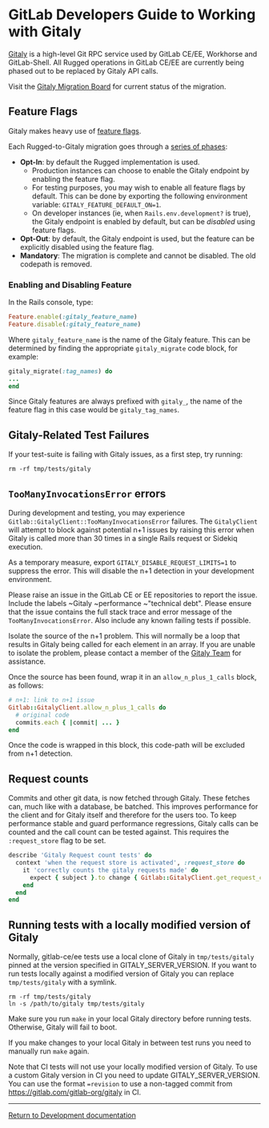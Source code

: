 # GitLab Developers Guide to Working with Gitaly

[Gitaly](https://gitlab.com/gitlab-org/gitaly) is a high-level Git RPC service used by GitLab CE/EE,
Workhorse and GitLab-Shell. All Rugged operations in GitLab CE/EE are currently being phased out to
be replaced by Gitaly API calls.

Visit the [Gitaly Migration Board](https://gitlab.com/gitlab-org/gitaly/boards/331341) for current
status of the migration.

## Feature Flags

Gitaly makes heavy use of [feature flags](feature_flags.md).

Each Rugged-to-Gitaly migration goes through a [series of phases](https://gitlab.com/gitlab-org/gitaly/blob/master/doc/MIGRATION_PROCESS.md):

* **Opt-In**: by default the Rugged implementation is used.
  * Production instances can choose to enable the Gitaly endpoint by enabling the feature flag.
  * For testing purposes, you may wish to enable all feature flags by default. This can be done by exporting the following
    environment variable: `GITALY_FEATURE_DEFAULT_ON=1`.
  * On developer instances (ie, when `Rails.env.development?` is true), the Gitaly endpoint
    is enabled by default, but can be _disabled_ using feature flags.
* **Opt-Out**: by default, the Gitaly endpoint is used, but the feature can be explicitly disabled using the feature flag.
* **Mandatory**: The migration is complete and cannot be disabled. The old codepath is removed.

### Enabling and Disabling Feature

In the Rails console, type:

```ruby
Feature.enable(:gitaly_feature_name)
Feature.disable(:gitaly_feature_name)
```

Where `gitaly_feature_name` is the name of the Gitaly feature. This can be determined by finding the appropriate
`gitaly_migrate` code block, for example:

```ruby
gitaly_migrate(:tag_names) do
...
end
```

Since Gitaly features are always prefixed with `gitaly_`, the name of the feature flag in this case would be `gitaly_tag_names`.

## Gitaly-Related Test Failures

If your test-suite is failing with Gitaly issues, as a first step, try running:

```shell
rm -rf tmp/tests/gitaly
```

## `TooManyInvocationsError` errors

During development and testing, you may experience `Gitlab::GitalyClient::TooManyInvocationsError` failures.
The `GitalyClient` will attempt to block against potential n+1 issues by raising this error
when Gitaly is called more than 30 times in a single Rails request or Sidekiq execution.

As a temporary measure, export `GITALY_DISABLE_REQUEST_LIMITS=1` to suppress the error. This will disable the n+1 detection
in your development environment.

Please raise an issue in the GitLab CE or EE repositories to report the issue. Include the labels ~Gitaly
~performance ~"technical debt". Please ensure that the issue contains the full stack trace and error message of the
`TooManyInvocationsError`. Also include any known failing tests if possible.

Isolate the source of the n+1 problem. This will normally be a loop that results in Gitaly being called for each
element in an array. If you are unable to isolate the problem, please contact a member
of the [Gitaly Team](https://gitlab.com/groups/gl-gitaly/group_members) for assistance.

Once the source has been found, wrap it in an `allow_n_plus_1_calls` block, as follows:

```ruby
# n+1: link to n+1 issue
Gitlab::GitalyClient.allow_n_plus_1_calls do
  # original code
  commits.each { |commit| ... }
end
```

Once the code is wrapped in this block, this code-path will be excluded from n+1 detection.

## Request counts

Commits and other git data, is now fetched through Gitaly. These fetches can,
much like with a database, be batched. This improves performance for the client
and for Gitaly itself and therefore for the users too. To keep performance stable
and guard performance regressions, Gitaly calls can be counted and the call count
can be tested against. This requires the `:request_store` flag to be set.

```ruby
describe 'Gitaly Request count tests' do
  context 'when the request store is activated', :request_store do
    it 'correctly counts the gitaly requests made' do
      expect { subject }.to change { Gitlab::GitalyClient.get_request_count }.by(10)
    end
  end
end
```

## Running tests with a locally modified version of Gitaly

Normally, gitlab-ce/ee tests use a local clone of Gitaly in `tmp/tests/gitaly`
pinned at the version specified in GITALY_SERVER_VERSION. If you want
to run tests locally against a modified version of Gitaly you can
replace `tmp/tests/gitaly` with a symlink.

```shell
rm -rf tmp/tests/gitaly
ln -s /path/to/gitaly tmp/tests/gitaly
```

Make sure you run `make` in your local Gitaly directory before running
tests. Otherwise, Gitaly will fail to boot.

If you make changes to your local Gitaly in between test runs you need
to manually run `make` again.

Note that CI tests will not use your locally modified version of
Gitaly. To use a custom Gitaly version in CI you need to update
GITALY_SERVER_VERSION. You can use the format `=revision` to use a
non-tagged commit from https://gitlab.com/gitlab-org/gitaly in CI.

---

[Return to Development documentation](README.md)
